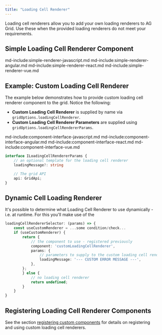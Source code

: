 ```yaml
---
title: "Loading Cell Renderer"
---
```


Loading cell renderers allow you to add your own loading renderers to AG Grid. Use these when the provided loading renderers do not meet your requirements.

## Simple Loading Cell Renderer Component

md-include:simple-renderer-javascript.md
md-include:simple-renderer-angular.md
md-include:simple-renderer-react.md
md-include:simple-renderer-vue.md
 
## Example: Custom Loading Cell Renderer

The example below demonstrates how to provide custom loading cell renderer component to the grid. Notice the following:
 
- **Custom Loading Cell Renderer** is supplied by name via `gridOptions.loadingCellRenderer`.
- **Custom Loading Cell Renderer Parameters** are supplied using `gridOptions.loadingCellRendererParams`.

<grid-example title='Custom Loading Cell Renderer' name='custom-loading-cell-renderer' type='generated' options='{ "enterprise": true, "modules": ["serverside"], "extras": ["fontawesome"] }'></grid-example>

md-include:component-interface-javascript.md
md-include:component-interface-angular.md
md-include:component-interface-react.md
md-include:component-interface-vue.md

```ts
interface ILoadingCellRendererParams {
    // an optional template for the loading cell renderer
    loadingMessage?: string

    // The grid API
    api: GridApi;
}
```

## Dynamic Cell Loading Renderer

It's possible to determine what Loading Cell Renderer to use dynamically - i.e. at runtime. For this you'll make use of the

```ts
loadingCellRendererSelector: (params) => {
    const useCustomRenderer = ...some condition/check...
    if (useCustomRenderer) {
        return {
            // the component to use - registered previously
            component: 'customLoadingCellRenderer',
            params: {
                // parameters to supply to the custom loading cell renderer
                loadingMessage: '--- CUSTOM ERROR MESSAGE ---',
            },
        };
        } else {
            // no loading cell renderer 
            return undefined;
        }
    }
}
```


## Registering Loading Cell Renderer Components

See the section [registering custom components](/components/#registering-custom-components) for details on registering and using custom loading cell renderers.

